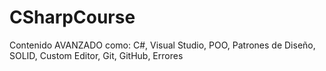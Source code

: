 # CSharpCourse
 Contenido AVANZADO como: C#, Visual Studio, POO, Patrones de Diseño, SOLID, Custom Editor, Git, GitHub, Errores
